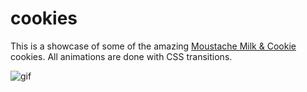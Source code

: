 # cookies

This is a showcase of some of the amazing [Moustache Milk & Cookie](www.moustache.co.nz) cookies. All animations are done with CSS transitions.

![gif](http://i.giphy.com/3o6gE6LbQgSULL9JmM.gif)
